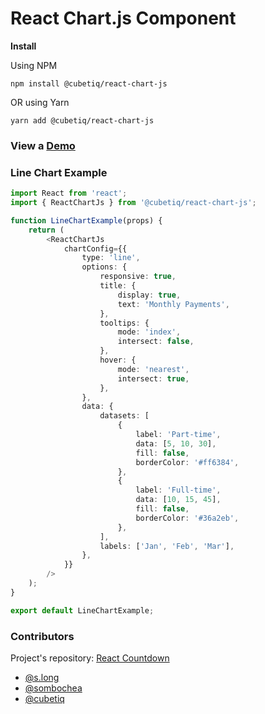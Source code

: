# React Chart.js Component

**Install**

Using NPM

```shell
npm install @cubetiq/react-chart-js
```

OR using Yarn

```shell
yarn add @cubetiq/react-chart-js
```


### View a [Demo](https://cubetiq.github.io/chartjs-demos)

### Line Chart Example
```typescript
import React from 'react';
import { ReactChartJs } from '@cubetiq/react-chart-js';

function LineChartExample(props) {
    return (
        <ReactChartJs
            chartConfig={{
                type: 'line',
                options: {
                    responsive: true,
                    title: {
                        display: true,
                        text: 'Monthly Payments',
                    },
                    tooltips: {
                        mode: 'index',
                        intersect: false,
                    },
                    hover: {
                        mode: 'nearest',
                        intersect: true,
                    },
                },
                data: {
                    datasets: [
                        {
                            label: 'Part-time',
                            data: [5, 10, 30],
                            fill: false,
                            borderColor: '#ff6384',
                        },
                        {
                            label: 'Full-time',
                            data: [10, 15, 45],
                            fill: false,
                            borderColor: '#36a2eb',
                        },
                    ],
                    labels: ['Jan', 'Feb', 'Mar'],
                },
            }}
        />
    );
}

export default LineChartExample;
```

### Contributors
Project's repository: [React Countdown](https://git.cubetiqs.com/CUBETIQ/react-chart-js.git)
- [@s.long](https://git.cubetiqs.com/s.long)
- [@sombochea](https://git.cubetiqs.com/sombochea)
- [@cubetiq](https://git.cubetiqs.com/CUBETIQ)